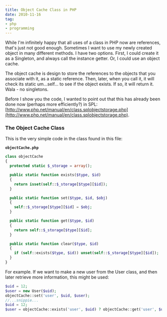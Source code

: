```yaml
---
title: Object Cache Class in PHP
date: 2010-11-16
tag:
- php
- programming
---
```

While I'm infinitely happy that all uses of a class in PHP now are references, that's just not good enough.  Sometimes I want to use my newly created object in many different methods.  I have two options.  First, I could create it as a Singleton, and always call the instance getter.  Or, I could use an object cache.

<!--more-->

The object cache is design to store the references to the objects that you associate with it, as a static reference.  Then, later, when you call it, it will check its static um...self... to see if the object exists.  If so, it will return it.  Wala - no singletons.

Before I show you the code, I wanted to point out that this has already been done now (perhaps more efficiently?) in SPL: [http://www.php.net/manual/en/class.splobjectstorage.php](http://www.php.net/manual/en/class.splobjectstorage.php).

### The Object Cache Class

This is the very simple code in the class found in this file:

**`objectCache.php`**
```php
class objectCache
{
  protected static $_storage = array();

  public static function exists($type, $id)
  {
    return isset(self::$_storage[$type][$id]);
  }

  public static function set($type, $id, $obj)
  {
    self::$_storage[$type][$id] = $obj;
  }

  public static function get($type, $id)
  {
    return self::$_storage[$type][$id];
  }

  public static function clear($type, $id)
  {
    if (self::exists($type, $id)) unset(self::$_storage[$type][$id]);
  }
}
```   

For example.  If we want to make a new user from the User class, and then later retrieve more information, this might be used:

```php
$uid = 12;
$user = new User($uid);
objectCache::set('user', $uid, $user);
//...snippie...
$uid = 12;
$user = objectCache::exists('user', $uid) ? objectCache::get('user', $uid) : false;
```   
